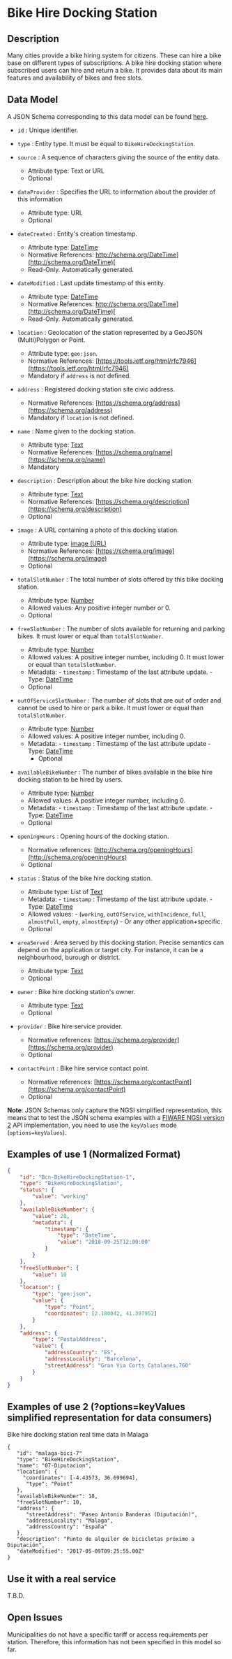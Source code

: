 # Bike Hire Docking Station

## Description

Many cities provide a bike hiring system for citizens. These can hire a bike
base on different types of subscriptions. A bike hire docking station where
subscribed users can hire and return a bike. It provides data about its main
features and availability of bikes and free slots.

## Data Model

A JSON Schema corresponding to this data model can be found
[here](https://fiware.github.io/dataModels/specs/Transportation/Bike/BikeHireDockingStation/schema.json).

-   `id` : Unique identifier.

-   `type` : Entity type. It must be equal to `BikeHireDockingStation`.

-   `source` : A sequence of characters giving the source of the entity data.

    -   Attribute type: Text or URL
    -   Optional

-   `dataProvider` : Specifies the URL to information about the provider of this
    information

    -   Attribute type: URL
    -   Optional

-   `dateCreated` : Entity's creation timestamp.

    -   Attribute type: [DateTime](https://schema.org/DateTime)
    -   Normative References:
        [http://schema.org/DateTime](http://schema.org/DateTime)[ ](http://schema.org/DateTime)
    -   Read-Only. Automatically generated.

-   `dateModified` : Last update timestamp of this entity.

    -   Attribute type: [DateTime](https://schema.org/DateTime)
    -   Normative References:
        [http://schema.org/DateTime](http://schema.org/DateTime)[ ](http://schema.org/DateTime)
    -   Read-Only. Automatically generated.

-   `location` : Geolocation of the station represented by a GeoJSON
    (Multi)Polygon or Point.

    -   Attribute type: `geo:json`.
    -   Normative References:
        [https://tools.ietf.org/html/rfc7946](https://tools.ietf.org/html/rfc7946)
    -   Mandatory if `address` is not defined.

-   `address` : Registered docking station site civic address.

    -   Normative References:
        [https://schema.org/address](https://schema.org/address)
    -   Mandatory if `location` is not defined.

-   `name` : Name given to the docking station.

    -   Attribute type: [Text](http://schema.org/Number)
    -   Normative References: [https://schema.org/name](https://schema.org/name)
    -   Mandatory

-   `description` : Description about the bike hire docking station.

    -   Attribute type: [Text](http://schema.org/Number)
    -   Normative References:
        [https://schema.org/description](https://schema.org/description)
    -   Optional

-   `image` : A URL containing a photo of this docking station.

    -   Attribute type: [image (URL)](http://schema.org/Number)
    -   Normative References:
        [https://schema.org/image](https://schema.org/image)
    -   Optional

-   `totalSlotNumber` : The total number of slots offered by this bike docking
    station.

    -   Attribute type: [Number](http://schema.org/Number)
    -   Allowed values: Any positive integer number or 0.
    -   Optional

-   `freeSlotNumber` : The number of slots available for returning and parking
    bikes. It must lower or equal than `totalSlotNumber`.

    -   Attribute type: [Number](http://schema.org/Number)
    -   Allowed values: A positive integer number, including 0. It must lower or
        equal than `totalSlotNumber`.
    -   Metadata: - `timestamp` : Timestamp of the last attribute update. -
        Type: [DateTime](https://schema.org/DateTime)
    -   Optional

-   `outOfServiceSlotNumber` : The number of slots that are out of order and
    cannot be used to hire or park a bike. It must lower or equal than
    `totalSlotNumber`.

    -   Attribute type: [Number](http://schema.org/Number)
    -   Allowed values: A positive integer number, including 0.
    -   Metadata: - `timestamp` : Timestamp of the last attribute update - Type:
        [DateTime](https://schema.org/DateTime)
        -   Optional

-   `availableBikeNumber` : The number of bikes available in the bike hire
    docking station to be hired by users.

    -   Attribute type: [Number](http://schema.org/Number)
    -   Allowed values: A positive integer number, including 0.
    -   Metadata: - `timestamp` : Timestamp of the last attribute update. -
        Type: [DateTime](https://schema.org/DateTime)
    -   Optional

-   `openingHours` : Opening hours of the docking station.

    -   Normative references:
        [http://schema.org/openingHours](http://schema.org/openingHours)
    -   Optional

-   `status` : Status of the bike hire docking station.

    -   Attribute type: List of [Text](http://schema.org/Text)
    -   Metadata: - `timestamp` : Timestamp of the last attribute update. -
        Type: [DateTime](https://schema.org/DateTime)
    -   Allowed values: - (`working`, `outOfService`, `withIncidence`, `full`,
        `almostFull`, `empty`, `almostEmpty`) - Or any other
        application+specific.
    -   Optional

-   `areaServed` : Area served by this docking station. Precise semantics can
    depend on the application or target city. For instance, it can be a
    neighbourhood, burough or district.

    -   Attribute type: [Text](http://schema.org/Text)
    -   Optional

-   `owner` : Bike hire docking station's owner.

    -   Attribute type: [Text](http://schema.org/Text)
    -   Optional

-   `provider` : Bike hire service provider.

    -   Normative references:
        [https://schema.org/provider](https://schema.org/provider)
    -   Optional

-   `contactPoint` : Bike hire service contact point.
    -   Normative references:
        [https://schema.org/contactPoint](https://schema.org/contactPoint)
    -   Optional

**Note**: JSON Schemas only capture the NGSI simplified representation, this
means that to test the JSON schema examples with a
[FIWARE NGSI version 2](http://fiware.github.io/specifications/ngsiv2/stable)
API implementation, you need to use the `keyValues` mode (`options=keyValues`).

## Examples of use 1 (Normalized Format)

```json
{
    "id": "Bcn-BikeHireDockingStation-1",
    "type": "BikeHireDockingStation",
    "status": {
        "value": "working"
    },
    "availableBikeNumber": {
        "value": 20,
        "metadata": {
            "timestamp": {
                "type": "DateTime",
                "value": "2018-09-25T12:00:00"
            }
        }
    },
    "freeSlotNumber": {
        "value": 10
    },
    "location": {
        "type": "geo:json",
        "value": {
            "type": "Point",
            "coordinates": [2.180042, 41.397952]
        }
    },
    "address": {
        "type": "PostalAddress",
        "value": {
            "addressCountry": "ES",
            "addressLocality": "Barcelona",
            "streetAddress": "Gran Via Corts Catalanes,760"
        }
    }
}
```

## Examples of use 2 (?options=keyValues simplified representation for data consumers)

Bike hire docking station real time data in Malaga

    {
       "id": "malaga-bici-7"
       "type": "BikeHireDockingStation",
       "name": "07-Diputacion",
       "location": {
    	 "coordinates": [-4.43573, 36.699694],
    	  "type": "Point"
       },
       "availableBikeNumber": 18,
       "freeSlotNumber": 10,
       "address": {
    	  "streetAddress": "Paseo Antonio Banderas (Diputación)",
    	  "addressLocality": "Malaga",
    	  "addressCountry": "España"
       },
       "description": "Punto de alquiler de bicicletas próximo a Diputación",
       "dateModified": "2017-05-09T09:25:55.00Z"
    }

## Use it with a real service

T.B.D.

## Open Issues

Municipalities do not have a specific tariff or access requirements per station.
Therefore, this information has not been specified in this model so far.
